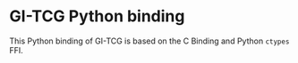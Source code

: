# GI-TCG Python binding

This Python binding of GI-TCG is based on the C Binding and Python `ctypes` FFI.

